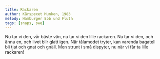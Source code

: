 ```yaml
---
title: Rackaren
author: Kårspexet Munken, 1983
melody: Hamburger Ebb und Fluth
tags: [snaps, swe]
---
```


Nu tar vi den, vår bäste vän, nu tar vi den lille rackaren.
Nu tar vi den, och ännu en, och livet blir glatt igen.
När tålamodet tryter,
kan varenda bagatell bli tjat och gnat och gnäll.
Men strunt i små dispyter,
nu när vi får ta lille rackaren!

